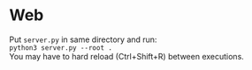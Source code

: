 # Web
Put `server.py` in same directory and run:  
`python3 server.py --root .`  
You may have to hard reload (Ctrl+Shift+R) between executions.  

